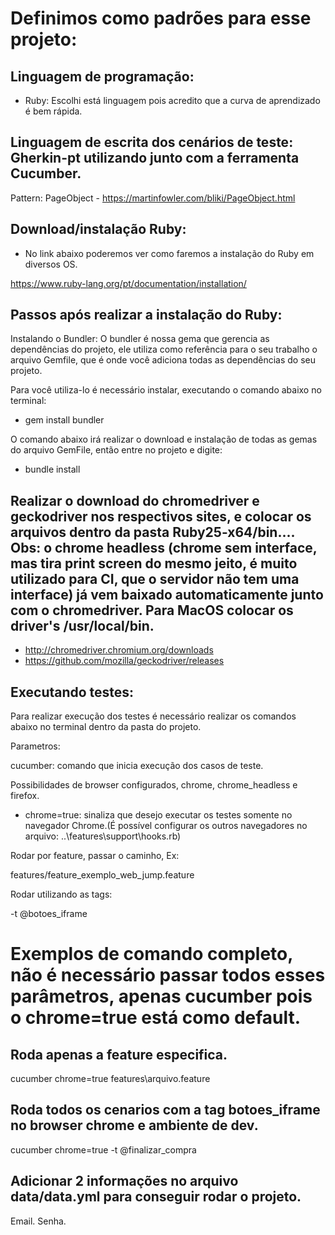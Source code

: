 # Definimos como padrões para esse projeto:

## Linguagem de programação:

 - Ruby: Escolhi está linguagem pois acredito que a curva de aprendizado é bem rápida.

## Linguagem de escrita dos cenários de teste: Gherkin-pt utilizando junto com a ferramenta Cucumber.

Pattern: PageObject - https://martinfowler.com/bliki/PageObject.html

## Download/instalação Ruby:

- No link abaixo poderemos ver como faremos a instalação do Ruby em diversos OS.

https://www.ruby-lang.org/pt/documentation/installation/

## Passos após realizar a instalação do Ruby:

Instalando o Bundler:
O bundler é nossa gema que gerencia as dependências do projeto, ele utiliza como referência para o seu trabalho o arquivo Gemfile, que é onde você adiciona todas as dependências do seu projeto.

Para você utiliza-lo é necessário instalar, executando o comando abaixo no terminal:

  - gem install bundler

O comando abaixo irá realizar o download e instalação de todas as gemas do arquivo GemFile, então entre no projeto e digite:

  - bundle install


## Realizar o download do chromedriver e geckodriver nos respectivos sites, e colocar os arquivos dentro da pasta Ruby25-x64/bin.... Obs: o chrome headless (chrome sem interface, mas tira print screen do mesmo jeito, é muito utilizado para CI, que o servidor não tem uma interface) já vem baixado automaticamente junto com o chromedriver. Para MacOS colocar os driver's /usr/local/bin.

  - http://chromedriver.chromium.org/downloads
  - https://github.com/mozilla/geckodriver/releases

## Executando testes:
Para realizar execução dos testes é necessário realizar os comandos abaixo no terminal dentro da pasta do projeto.

Parametros:

cucumber: comando que inicia execução dos casos de teste.

Possibilidades de browser configurados, chrome, chrome_headless e firefox.
- chrome=true: sinaliza que desejo executar os testes somente no navegador Chrome.(É possível configurar os outros navegadores no arquivo: ..\features\support\hooks.rb)

Rodar por feature, passar o caminho, Ex:

features/feature_exemplo_web_jump.feature

Rodar utilizando as tags:

-t @botoes_iframe


# Exemplos de comando completo, não é necessário passar todos esses parâmetros, apenas cucumber pois o chrome=true está como default.
## Roda apenas a feature especifica.
  cucumber chrome=true features\arquivo.feature
## Roda todos os cenarios com a tag botoes_iframe no browser chrome e ambiente de dev.
  cucumber chrome=true -t @finalizar_compra

## Adicionar 2 informações no arquivo data/data.yml para conseguir rodar o projeto.

Email.
Senha.
